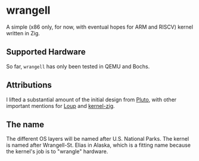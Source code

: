 # wrangell

A simple (x86 only, for now, with eventual hopes for ARM and RISCV) kernel written in Zig.

## Supported Hardware

So far, `wrangell` has only been tested in QEMU and Bochs. 

## Attributions

I lifted a substantial amount of the initial design from [Pluto](https://github.com/ZystemOS/pluto), with other important mentions for [Loup](https://codeberg.org/loup-os/kernel) and [kernel-zig](https://github.com/jzck/kernel-zig.git).

## The name

The different OS layers will be named after U.S. National Parks. The kernel is named after Wrangell-St. Elias in Alaska, which is a fitting name because the kernel's job is to "wrangle" hardware.
